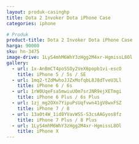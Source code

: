 ```yaml
---
layout: produk-casinghp
title: Dota 2 Invoker Dota iPhone Case
categories: iphone

# Produk
product-title: Dota 2 Invoker Dota iPhone Case
harga: 90000
sku: hn-3475
image-drive: 1LyS4mhM6WhY3zHgg2M4xr-HgmissL8Ol
gallery:
  - url: 1x-AnBmCT4poSSOy2VeX6popb1vi-escO
    title: iPhone 5 / 5s / SE
  - url: 1mq2-tZdMwhoJJZxMofqbL8J8dTveU3Ll
    title: iPhone 6 / 6s
  - url: 1rW0UqeFsa5mwiuU0m7srJNR9ejXETmgi
    title: iPhone 6 Plus / 6s Plus
  - url: 1zj_mg2OXn7YipuPsUqfvwn41gV8wxFSZ
    title: iPhone 7 / 8
  - url: 13aOt4W_1id8YVavWSS-S3csAAGyos8fz
    title: iPhone 7 Plus / 8 Plus
  - url: 1LyS4mhM6WhY3zHgg2M4xr-HgmissL8Ol
    title: iPhone X
---
```

